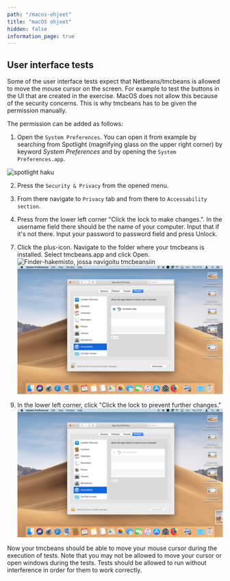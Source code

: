 ```yaml
---
path: "/macos-ohjeet"
title: "macOS ohjeet"
hidden: false
information_page: true
---
```


<!-- ## Käyttöliittymätestit -->
## User interface tests

<!-- Osa käyttöliittymätesteistä odottaa, että NetBeans/tmcbeans saa siirtää hiiren kursoria näytöllä, esimerkiksi testatakseen tehtävässä tehdyn käyttöliittymän nappuloita. macOS ei oletuksena salli turvasyistä ohjelmia siirtämään hiirtä, joten tmcbeans:lle pitää käydä lisäämässä oikeus tätä varten. -->
Some of the user interface tests expect that Netbeans/tmcbeans is allowed to move the mouse cursor on the screen. For example to test the buttons in the UI that are created in the exercise. MacOS does not allow this because of the security concerns. This is why tmcbeans has to be given the permission manually.



<!-- Oikeuden voi lisätä seuraavasti: -->
The permission can be added as follows:

<!-- 1. Avaa ensin System Preferences. Voit avata sen esimerkiksi hakemalla Spotlight:sta (suurennuslasikuvake oikeassa yläkulmassa) system preferences, ja avaamalla sieltä System Preferences.app. -->
1. Open the `System Preferences`. You can open it from example by searching from Spotlight (magnifying glass on the upper right corner) by keyword _System Preferences_ and by opening the `System Preferences.app`.

![spotlight haku](./img/macos-guide/search_system_preferences.png)

<!-- 2. Paina avautuvassa näkymässä yläriviltä löytyvää Security & Privacy.
![system preferences näkymä](./img/macos-guide/system_preferences.png) -->
2. Press the `Security & Privacy` from the opened menu.

<!-- 3. Navigoi näkymässä Privacy-välilehdelle ja siellä Accessibility -osioon.
![privacy2accessibility näkymä](./img/macos-guide/navigation.png) -->
3. From there navigate to `Privacy` tab and from there to `Accessability section`.

<!-- 4. Paina vasemmasta alakulmasta "Click the lock to make changes." Username-kentässä pitäisi lukea automaattisesti tietokoneesi käyttäjätunnus. Syötä se, jos se puuttuu. Syötä salasanasi Password-kenttään ja paina Unlock.
![salasanansyöttämisnäkymä](./img/macos-guide/open-lock.png) -->
4. Press from the lower left corner "Click the lock to make changes.". In the username field there should be the name of your computer. Input that if it's not there. Input your password to password field and press Unlock.

<!-- 7. Paina nyt plus-kuvaketta. Navigoi avautuvassa näkymässä siihen kansioon, mihin tmcbeans on asennettuna koneellasi. Valitse tmcbeans.app ja paina Open. -->
7. Click the plus-icon. Navigate to the folder where your tmcbeans is installed. Select tmcbeans.app and click Open.
![Finder-hakemisto, jossa navigoitu tmcbeansiin](./img/macos-guide/add_tmcbeans.png)
![accessibility-view with tmcbeans added](./img/macos-guide/tmcbeans_added.png)

<!-- 9. Paina vasemmasta alakulmasta "Click the lock to prevent further changes." -->
9. In the lower left corner, click "Click the lock to prevent further changes."
![accessibility-view, that doesn't allow more modifications](./img/macos-guide/done.png)

<!-- Nyt tmcbeans pitäisi pystyä siirtämään hiirtä testien ajossa. Huomaathan, että et saa samanaikaisesti siirtää itse hiirtä tai availla ikkunoita, kun testit pyörivät. Testien pitää saada rauhassa navigoida yksin näytöllä, jotta ne testaavat oikein ohjelmasi toimintaa. -->
Now your tmcbeans should be able to move your mouse cursor during the execution of tests. Note that you may not be allowed to move your cursor or open windows during the tests. Tests should be allowed to run without interference in order for them to work correctly.
